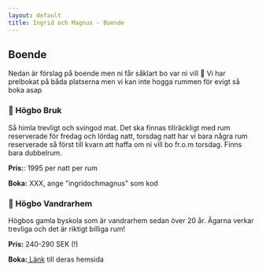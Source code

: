 ```yaml
---
layout: default
title: Ingrid och Magnus - Boende
---
```


## Boende

Nedan är förslag på boende men ni får såklart bo var ni vill 🫶 Vi har prelbokat på båda platserna men vi kan inte hogga rummen för evigt så boka asap

### 🏰 Högbo Bruk

Så himla trevligt och svingod mat. Det ska finnas tillräckligt med rum reserverade för fredag och lördag natt, torsdag natt har vi bara några rum reserverade så först till kvarn att haffa om ni vill bo fr.o.m torsdag. Finns bara dubbelrum.

**Pris:**: 1995 per natt per rum

**Boka:** XXX, ange "ingridochmagnus" som kod

### 🏫 Högbo Vandrarhem

Högbos gamla byskola som är vandrarhem sedan över 20 år. Ägarna verkar trevliga och det är riktigt billiga rum!

**Pris:** 240-290 SEK (!)

**Boka:**<a target="_blank" href="https://www.hogbovandrarhem.com/"> Länk</a> till deras hemsida
